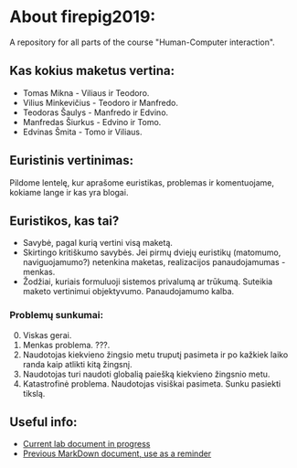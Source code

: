 # About firepig2019:
A repository for all parts of the course "Human-Computer interaction".

## Kas kokius maketus vertina:
 - Tomas Mikna - Viliaus ir Teodoro.
 - Vilius Minkevičius - Teodoro ir Manfredo.
 - Teodoras Šaulys - Manfredo ir Edvino.
 - Manfredas Šiurkus - Edvino ir Tomo.  
 - Edvinas Šmita - Tomo ir Viliaus.  

## Euristinis vertinimas:
Pildome lentelę, kur aprašome euristikas, problemas ir komentuojame, kokiame lange ir kas yra blogai.

## Euristikos, kas tai?
 - Savybė, pagal kurią vertini visą maketą.
 - Skirtingo kritiškumo savybės. Jei pirmų dviejų euristikų (matomumo, naviguojamumo?) netenkina maketas, realizacijos panaudojamumas - menkas.
 - Žodžiai, kuriais formuluoji sistemos privalumą ar trūkumą. Suteikia maketo vertinimui objektyvumo. Panaudojamumo kalba.

### Problemų sunkumai:
 0. Viskas gerai.
 1. Menkas problema. ???.
 2. Naudotojas kiekvieno žingsio metu truputį pasimeta ir po kažkiek laiko randa kaip atlikti kitą žingsnį.
 3. Naudotojas turi naudoti globalią paiešką kiekvieno žingsnio metu.
 4. Katastrofinė problema. Naudotojas visiškai pasimeta. Sunku pasiekti tikslą.

## Useful info:
- [Current lab document in progress](https://vult-my.sharepoint.com/:w:/g/personal/vilius_minkevicius_mif_stud_vu_lt/ERJ0LOdauRxJipvFppfRwuIBMe0JzVWfUQtCmoNPOHVhBA?e=D9wa7e)
- [Previous MarkDown document, use as a reminder](https://github.com/Tristanas/PSI2-Food-Bee-Inc/blob/master/Dokumentas.md)
